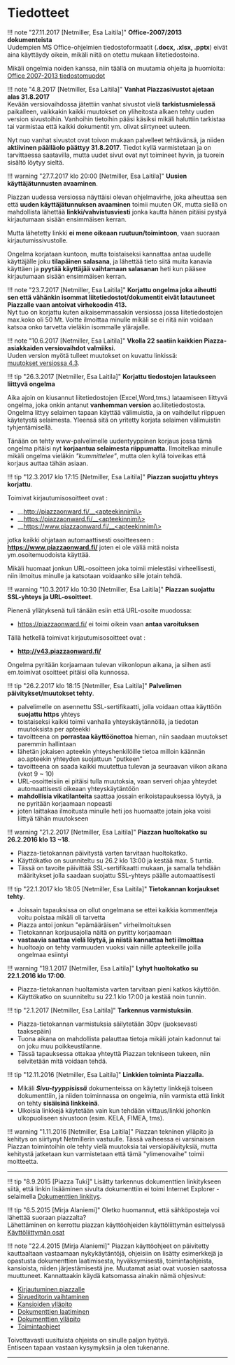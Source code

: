 # Tiedotteet


!!! note "27.11.2017 [Netmiller, Esa Laitila]"
 	__Office-2007/2013 dokumenteista__<br>
Uudempien MS Office-ohjelmien tiedostoformaatit (__.docx, .xlsx, .pptx__) eivät aina käyttäydy oikein, mikäli niitä on otettu mukaan liitetiedostoina.

Mikäli ongelmia noiden kanssa, niin täällä on muutamia ohjeita ja huomioita:<br>
[Office 2007-2013 tiedostomuodot](office-tiedostot)

!!! note "4.8.2017 [Netmiller, Esa Laitila]"
 	__Vanhat Piazzasivustot ajetaan alas 31.8.2017__<br>
Kevään versiovaihdossa jätettiin vanhat sivustot vielä __tarkistusmielessä__ paikalleen, vaikkakin kaikki muutokset on yliheitosta alkaen tehty uuden version sivustoihin. Vanhoihin tietoihin pääsi käsiksi mikäli haluttiin tarkistaa tai varmistaa että kaikki dokumentit ym. olivat siirtyneet uuteen.

Nyt nuo vanhat sivustot ovat toivon mukaan palvelleet tehtävänsä, ja niiden __aktiivinen päälläolo päättyy 31.8.2017__.  Tiedot kyllä varmistetaan ja on tarvittaessa saatavilla, mutta uudet sivut ovat nyt toimineet hyvin, ja tuorein sisältö löytyy sieltä.

!!! warning "27.7.2017 klo 20:00 [Netmiller, Esa Laitila]"
    __Uusien käyttäjätunnusten avaaminen__.

Piazzan uudessa versiossa näyttäisi olevan ohjelmavirhe, joka aiheuttaa sen että 
__uuden käyttäjätunnuksen avaaminen__ toimii muuten OK, mutta siellä on mahdollista lähettää __linkki/vahvistusviesti__ jonka kautta hänen pitäisi pystyä kirjautumaan sisään ensimmäisen kerran.

Mutta lähetetty linkki __ei mene oikeaan ruutuun/toimintoon__, vaan suoraan kirjautumissivustolle.

Ongelma korjataan kuntoon, mutta toistaiseksi kannattaa antaa uudelle käyttäjälle joku __tilapäinen salasana__, ja lähettää tieto siitä muita kanavia käyttäen ja __pyytää käyttäjää vaihtamaan salasanan__ heti kun pääsee kirjautumaan sisään ensimmäisen kerran.


!!! note "23.7.2017 [Netmiller, Esa Laitila]"
 	__Korjattu ongelma joka aiheutti sen että vähänkin isommat liitetiedostot/dokumentit eivät 
 	latautuneet Piazzalle vaan antoivat virhekoodin 413.__<br>
Nyt tuo on korjattu kuten aikaisemmassakin versiossa jossa liitetiedostojen max.koko oli 50 Mt. Voitte ilmoittaa minulle mikäli se ei riitä niin voidaan katsoa onko tarvetta vieläkin isommalle ylärajalle.


!!! note "10.6.2017 [Netmiller, Esa Laitila]"
 	__Vkolla 22 saatiin kaikkien Piazza-asiakkaiden versiovaihdot valmiiksi.__<br>
Uuden version myötä tulleet muutokset on kuvattu linkissä:<br>
[muutokset versiossa 4.3](muutokset_v43).


!!! tip "26.3.2017 [Netmiller, Esa Laitila]"
	__Korjattu tiedostojen lataukseen liittyvä ongelma__

Aika ajoin on kiusannut liitetiedostojen (Excel,Word,tms.) lataamiseen liittyvä ongelma, joka onkin antanut __vanhemman version__ ao.liitetiedostosta.
Ongelma littyy selaimen tapaan käyttää välimuistia, ja on vaihdellut riippuen käytetystä selaimesta. Yleensä sitä on yritetty korjata selaimen välimuistin tyhjentämisellä.

Tänään on tehty www-palvelimelle uudentyyppinen korjaus jossa tämä ongelma pitäisi nyt __korjaantua selaimesta riippumatta.__
Ilmoitelkaa minulle mikäli ongelma vieläkin _"kummittelee"_, mutta olen kyllä toiveikas että korjaus auttaa tähän asiaan.


!!! tip "12.3.2017 klo 17:15 [Netmiller, Esa Laitila]"
    __Piazzan suojattu yhteys korjattu__.

Toimivat kirjautumisosoitteet ovat :

* __http://piazzaonward.fi/__<apteekinnimi\>
* __https://piazzaonward.fi/__<apteekinnimi\>
* __https://www.piazzaonward.fi/__<apteekinnimi\>

jotka kaikki ohjataan automaattisesti osoitteeseen : __https://www.piazzaonward.fi/<apteekinnimi>__ joten ei ole väliä mitä noista ym.osoitemuodoista käyttää.

Mikäli huomaat jonkun URL-osoitteen joka toimii mielestäsi virheellisesti, niin ilmoitus minulle ja katsotaan voidaanko sille jotain tehdä.

!!! warning "10.3.2017 klo 10:30 [Netmiller, Esa Laitila]"
    __Piazzan suojattu SSL-yhteys ja URL-osoitteet__.

Pienenä yllätyksenä tuli tänään esiin että URL-osoite muodossa:

* https://piazzaonward.fi/<apteekinnimi> ei toimi oikein vaan __antaa varoituksen__

Tällä hetkellä toimivat kirjautumisosoitteet ovat :

* __http://v43.piazzaonward.fi/<apteekinnimi>__

Ongelma pyritään korjaamaan tulevan viikonlopun aikana, ja siihen asti em.toimivat osoitteet pitäisi olla kunnossa.


!!! tip "26.2.2017 klo 18:15 [Netmiller, Esa Laitila]"
    __Palvelimen päivitykset/muutokset tehty__.
* palvelimelle on asennettu SSL-sertifikaatti, jolla voidaan ottaa käyttöön __suojattu https__ yhteys
* toistaiseksi kaikki toimii vanhalla yhteyskäytännöllä, ja tiedotan muutoksista per apteekki
* tavoitteena on __porrastaa käyttöönottoa__ hieman, niin saadaan muutokset paremmin hallintaan
* lähetän jokaisen apteekin yhteyshenkilöille tietoa milloin käännän ao.apteekin yhteyden suojattuun "putkeen"
* tavoitteena on saada kaikki muutettua tulevan ja seuraavan viikon aikana (vkot 9 ~ 10)
* URL-osoitteisiin ei pitäisi tulla muutoksia, vaan serveri ohjaa yhteydet automaattisesti oikeaan yhteyskäytäntöön
* __mahdollisia vikatilanteita__ saattaa jossain erikoistapauksessa löytyä, ja ne pyritään korjaamaan nopeasti
* joten laittakaa ilmoitusta minulle heti jos huomaatte jotain joka voisi liittyä tähän muutokseen

!!! warning "21.2.2017 [Netmiller, Esa Laitila]"
    __Piazzan huoltokatko su 26.2.2016 klo 13 ~18__.
* Piazza-tietokannan päivitystä varten tarvitaan huoltokatko.
* Käyttökatko on suunniteltu su 26.2 klo 13:00 ja kestää max. 5 tuntia.
* Tässä on tavoite päivittää SSL-sertifikaatti mukaan, ja samalla tehdään määritykset jolla saadaan suojattu SSL-yhteys päälle automaattisesti

!!! tip "22.1.2017 klo 18:05 [Netmiller, Esa Laitila]"
    __Tietokannan korjaukset tehty__.
* Joissain tapauksissa on ollut ongelmana se ettei kaikkia kommentteja voitu poistaa mikäli oli tarvetta
* Piazza antoi jonkun "epämääräisen" virheilmoituksen
* Tietokannan korjausajolla näitä on pyritty korjaamaan
* __vastaavia saattaa vielä löytyä, ja niistä kannattaa heti ilmoittaa__
* huoltoajo on tehty varmuuden vuoksi vain niille apteekeille joilla ongelmaa esiintyi

!!! warning "19.1.2017 [Netmiller, Esa Laitila]"
    __Lyhyt huoltokatko su 22.1.2016 klo 17:00__.
* Piazza-tietokannan huoltamista varten tarvitaan pieni katkos käyttöön.
* Käyttökatko on suunniteltu su 22.1 klo 17:00 ja kestää noin tunnin.

!!! tip "2.1.2017 [Netmiller, Esa Laitila]"
    __Tarkennus varmistuksiin__.
* Piazza-tietokannan varmistuksia säilytetään 30pv (juoksevasti taaksepäin)
* Tuona aikana on mahdollista palauttaa tietoja mikäli jotain kadonnut tai on joku muu poikkeustilanne.
* Tässä tapauksessa ottakaa yhteyttä Piazzan tekniseen tukeen, niin selvitetään mitä voidaan tehdä.

!!! tip "12.11.2016 [Netmiller, Esa Laitila]"
	__Linkkien toiminta Piazzalla.__
* Mikäli ___Sivu-tyyppisissä___ dokumenteissa on käytetty linkkejä toiseen dokumenttiin,
ja niiden toiminnassa on ongelmia, niin varmista että linkit on tehty
__sisäisinä linkkeinä__.
* Ulkoisia linkkejä käytetään vain kun tehdään viittaus/linkki johonkin ulkopuoliseen sivustoon (esim. KELA, FIMEA, tms).

!!! warning "1.11.2016 [Netmiller, Esa Laitila]"
	Piazzan tekninen ylläpito ja kehitys on siirtynyt Netmillerin vastuulle.
	Tässä vaiheessa ei varsinaisen Piazzan toimintoihin ole tehty vielä muutoksia tai versiopäivityksiä, mutta kehitystä jatketaan
	kun varmistetaan että tämä "ylimenovaihe" toimii moitteetta.

----

!!! tip "8.9.2015 [Piazza Tuki]"
	Lisätty tarkennus dokumenttien linkitykseen siitä, että linkin lisääminen sivulta dokumenttiin ei toimi Internet Explorer -selaimella [Dokumenttien linkitys](dokumentin_tekeminen/#dokumenttien-linkitys).

!!! tip "6.5.2015 [Mirja Alaniemi]"
	Oletko huomannut, että sähköposteja voi lähettää suoraan piazzalta?<br>
	Lähettäminen on kerrottu piazzan käyttöohjeiden käyttöliittymän esittelyssä [Käyttöliittymän osat](kayttoliittyma/#sahkopostin-lahettaminen-ja-nakyman-tulostaminen)

!!! note "22.4.2015 [Mirja Alaniemi]"
 	Piazzan käyttöohjeet on päivitetty kauttaaltaan vastaamaan nykykäytäntöjä, ohjeisiin on lisätty esimerkkejä ja opastusta dokumenttien laatimisesta, hyväksymisestä, toimintaohjeista, kansioista, niiden järjestämisestä jne. Muutamat asiat ovat vuosien saatossa muuttuneet. Kannattaakin käydä katsomassa ainakin nämä ohjesivut:
	<ul>
	<li>[Kirjautuminen piazzalle](Kirjautuminen)</li>
	<li>[Sivueditorin vaihtaminen](SivuEditorit)</li>
	<li>[Kansioiden ylläpito](wiki:KansionTekeminen)</li>
	<li>[Dokumenttien laatiminen](DokumentinTekeminen)</li>
	<li>[Dokumenttien ylläpito](wiki:DokumentinJulkaiseminen)</li>
	<li>[Toimintaohjeet](DokumenttiHistoria)</li>
	</ul>
	Toivottavasti uusituista ohjeista on sinulle paljon hyötyä.<br>
	Entiseen tapaan vastaan kysymyksiin ja olen tukenanne.


----
